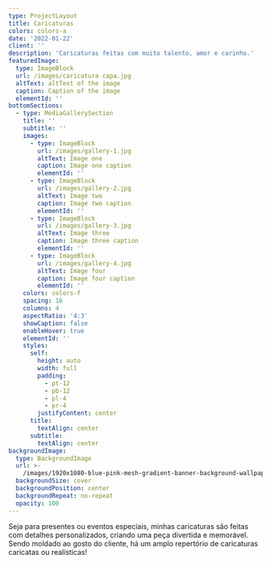 ```yaml
---
type: ProjectLayout
title: Caricaturas
colors: colors-a
date: '2022-01-22'
client: ''
description: 'Caricaturas feitas com muito talento, amor e carinho.'
featuredImage:
  type: ImageBlock
  url: /images/caricatura capa.jpg
  altText: altText of the image
  caption: Caption of the image
  elementId: ''
bottomSections:
  - type: MediaGallerySection
    title: ''
    subtitle: ''
    images:
      - type: ImageBlock
        url: /images/gallery-1.jpg
        altText: Image one
        caption: Image one caption
        elementId: ''
      - type: ImageBlock
        url: /images/gallery-2.jpg
        altText: Image two
        caption: Image two caption
        elementId: ''
      - type: ImageBlock
        url: /images/gallery-3.jpg
        altText: Image three
        caption: Image three caption
        elementId: ''
      - type: ImageBlock
        url: /images/gallery-4.jpg
        altText: Image four
        caption: Image four caption
        elementId: ''
    colors: colors-f
    spacing: 16
    columns: 4
    aspectRatio: '4:3'
    showCaption: false
    enableHover: true
    elementId: ''
    styles:
      self:
        height: auto
        width: full
        padding:
          - pt-12
          - pb-12
          - pl-4
          - pr-4
        justifyContent: center
      title:
        textAlign: center
      subtitle:
        textAlign: center
backgroundImage:
  type: BackgroundImage
  url: >-
    /images/1920x1080-blue-pink-mesh-gradient-banner-background-wallpaper-website-template-landing-page-web-frame-text_685444-38.jpg
  backgroundSize: cover
  backgroundPosition: center
  backgroundRepeat: no-repeat
  opacity: 100
---
```

Seja para presentes ou eventos especiais, minhas caricaturas são feitas com detalhes personalizados, criando uma peça divertida e memorável. Sendo moldado ao gosto do cliente, há um amplo repertório de caricaturas caricatas ou realísticas!
